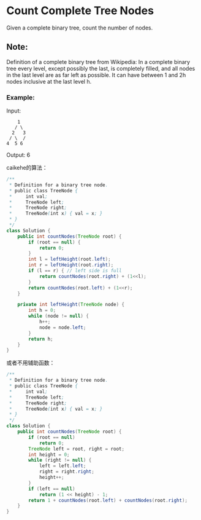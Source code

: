 # Count Complete Tree Nodes

Given a complete binary tree, count the number of nodes.

## Note:

Definition of a complete binary tree from Wikipedia:
In a complete binary tree every level, except possibly the last, is completely filled, and all nodes in the last level are as far left as possible. It can have between 1 and 2h nodes inclusive at the last level h.

### Example:

Input:
```
    1
   / \
  2   3
 / \  /
4  5 6
```
Output: 6

caikehe的算法：

```java
/**
 * Definition for a binary tree node.
 * public class TreeNode {
 *     int val;
 *     TreeNode left;
 *     TreeNode right;
 *     TreeNode(int x) { val = x; }
 * }
 */
class Solution {
    public int countNodes(TreeNode root) {
        if (root == null) {
            return 0;
        }
        int l = leftHeight(root.left);
        int r = leftHeight(root.right);
        if (l == r) { // left side is full
            return countNodes(root.right) + (1<<l);
        }
        return countNodes(root.left) + (1<<r);
    }

    private int leftHeight(TreeNode node) {
        int h = 0;
        while (node != null) {
            h++;
            node = node.left;
        }
        return h;
    }
}
```

或者不用辅助函数：

```java
/**
 * Definition for a binary tree node.
 * public class TreeNode {
 *     int val;
 *     TreeNode left;
 *     TreeNode right;
 *     TreeNode(int x) { val = x; }
 * }
 */
class Solution {
    public int countNodes(TreeNode root) {
        if (root == null)
            return 0;
        TreeNode left = root, right = root;
        int height = 0;
        while (right != null) {
            left = left.left;
            right = right.right;
            height++;
        }
        if (left == null)
            return (1 << height) - 1;
        return 1 + countNodes(root.left) + countNodes(root.right);
    }
}
```
